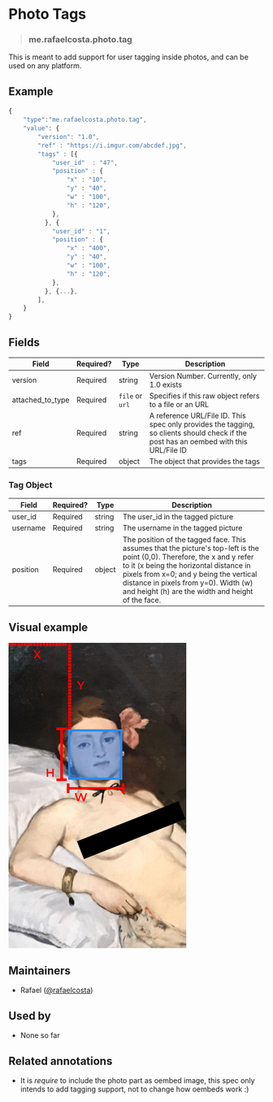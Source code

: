 <!-- give your raw item a title -->
# Photo Tags

<!-- specify the "type" for your raw item -->
> ### me.rafaelcosta.photo.tag

<!-- provide a description of what your raw item represents -->
This is meant to add support for user tagging inside photos, and can be used on any platform.

<!-- provide at least one example of what your raw might look like in the wild -->
## Example

~~~ js
{
    "type":"me.rafaelcosta.photo.tag",
    "value": {
        "version": "1.0",
        "ref" : "https://i.imgur.com/abcdef.jpg",
        "tags" : [{
            "user_id"  : "47",
            "position" : {
                "x" : "10",
                "y" : "40",
                "w" : "100",
                "h" : "120",
            },
          }, {
            "user_id" : "1",
            "position" : {
                "x" : "400",
                "y" : "40",
                "w" : "100",
                "h" : "120",
            },
          }, {...},
        ],
    }
}
~~~

<!-- provide a complete description of the fields in the "value" object for your raw item -->
## Fields

| Field         | Required? | Type   | Description                                                    |
| -----         | --------- | ----   | -----------                                                    |
| version       | Required  | string | Version Number. Currently, only 1.0 exists                     |
| attached_to_type   | Required  | `file` or `url` | Specifies if this raw object refers to a file or an URL |
| ref           | Required  | string | A reference URL/File ID. This spec only provides the tagging, so clients should check if the post has an oembed with this URL/File ID      |
| tags          | Required  | object | The object that provides the tags                              |

### Tag Object

| Field         | Required? | Type   | Description                                                    |
| -----         | --------- | ----   | -----------                                                    |
| user_id       | Required  | string | The user_id in the tagged picture                              |
| username      | Required  | string | The username in the tagged picture                             |
| position      | Required  | object | The position of the tagged face. This assumes that the picture's top-left is the point (0,0). Therefore, the x and y refer to it (x being the horizontal distance in pixels from x=0; and y being the vertical distance in pixels from y=0). Width (w) and height (h) are the width and height of the face.                           |

## Visual example

<img src="/images/olympia_tagged.png" alt="alt text" width="350">

<!-- provide a way to contact you -->
## Maintainers
* Rafael ([@rafaelcosta](https://pnut.io/@rafaelcosta))

<!-- provide references to compatible apps / service -->
## Used by
* None so far

<!-- provide references to related annotations -->
## Related annotations
* It is *require* to include the photo part as oembed image, this spec only intends to add tagging support, not to change how oembeds work :)
